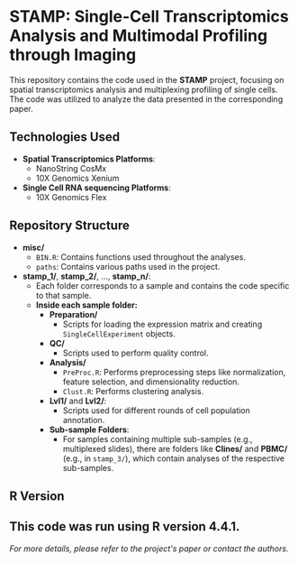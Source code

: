# STAMP: Single-Cell Transcriptomics Analysis and Multimodal Profiling through Imaging

This repository contains the code used in the **STAMP** project, focusing on spatial transcriptomics analysis and multiplexing profiling of single cells. The code was utilized to analyze the data presented in the corresponding paper.

## Technologies Used
- **Spatial Transcriptomics Platforms**:
  - NanoString CosMx
  - 10X Genomics Xenium
- **Single Cell RNA sequencing Platforms**:
  - 10X Genomics Flex
 
## Repository Structure

- **misc/**
  - `BIN.R`: Contains functions used throughout the analyses.
  - `paths`: Contains various paths used in the project.
- **stamp_1/**, **stamp_2/**, ..., **stamp_n/**:
  - Each folder corresponds to a sample and contains the code specific to that sample.
  - **Inside each sample folder:**
    - **Preparation/**
      - Scripts for loading the expression matrix and creating `SingleCellExperiment` objects.
    - **QC/**
      - Scripts used to perform quality control.
    - **Analysis/**
      - `PreProc.R`: Performs preprocessing steps like normalization, feature selection, and dimensionality reduction.
      - `Clust.R`: Performs clustering analysis.
    - **Lvl1/** and **Lvl2/**:
      - Scripts used for different rounds of cell population annotation.
    - **Sub-sample Folders**:
      - For samples containing multiple sub-samples (e.g., multiplexed slides), there are folders like **Clines/** and **PBMC/** (e.g., in `stamp_3/`), which contain analyses of the respective sub-samples.

## R Version

This code was run using **R version 4.4.1**.
---

*For more details, please refer to the project's paper or contact the authors.*

